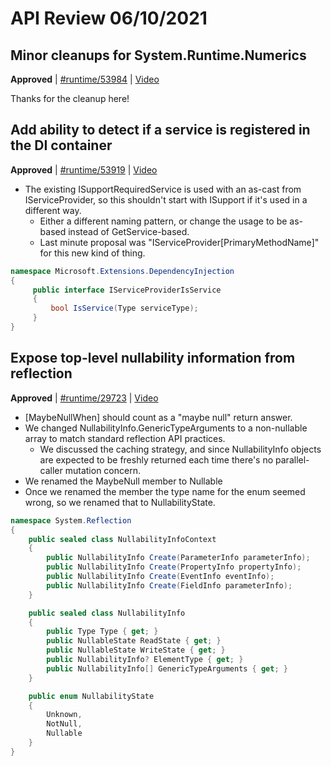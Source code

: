 # API Review 06/10/2021

## Minor cleanups for System.Runtime.Numerics

**Approved** | [#runtime/53984](https://github.com/dotnet/runtime/pull/53984#issuecomment-858849057) | [Video](https://www.youtube.com/watch?v=YRcGjsFbx4Y&t=0h0m0s)

Thanks for the cleanup here!
## Add ability to detect if a service is registered in the DI container

**Approved** | [#runtime/53919](https://github.com/dotnet/runtime/issues/53919#issuecomment-858861117) | [Video](https://www.youtube.com/watch?v=YRcGjsFbx4Y&t=0h55m13s)


* The existing ISupportRequiredService is used with an as-cast from IServiceProvider, so this shouldn't start with ISupport if it's used in a different way.
  * Either a different naming pattern, or change the usage to be as-based instead of GetService-based.
  * Last minute proposal was "IServiceProvider[PrimaryMethodName]" for this new kind of thing.

```C#
namespace Microsoft.Extensions.DependencyInjection
{
     public interface IServiceProviderIsService
     {
         bool IsService(Type serviceType);
     }
}
```
## Expose top-level nullability information from reflection

**Approved** | [#runtime/29723](https://github.com/dotnet/runtime/issues/29723#issuecomment-858930248) | [Video](https://www.youtube.com/watch?v=YRcGjsFbx4Y&t=1h7m7s)


* [MaybeNullWhen] should count as a "maybe null" return answer.
* We changed NullabilityInfo.GenericTypeArguments to a non-nullable array to match standard reflection API practices.
  * We discussed the caching strategy, and since NullabilityInfo objects are expected to be freshly returned each time there's no parallel-caller mutation concern.
* We renamed the MaybeNull member to Nullable
* Once we renamed the member the type name for the enum seemed wrong, so we renamed that to NullabilityState.

```C#
namespace System.Reflection
{
    public sealed class NullabilityInfoContext
    {
        public NullabilityInfo Create(ParameterInfo parameterInfo);
        public NullabilityInfo Create(PropertyInfo propertyInfo);
        public NullabilityInfo Create(EventInfo eventInfo);
        public NullabilityInfo Create(FieldInfo parameterInfo);
    }

    public sealed class NullabilityInfo
    {
        public Type Type { get; }
        public NullableState ReadState { get; }
        public NullableState WriteState { get; }
        public NullabilityInfo? ElementType { get; }
        public NullabilityInfo[] GenericTypeArguments { get; }
    }

    public enum NullabilityState
    {
        Unknown,
        NotNull,
        Nullable
    }
}
```
